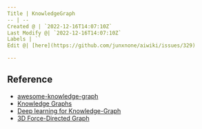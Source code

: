 ```yaml
---
Title | KnowledgeGraph
-- | --
Created @ | `2022-12-16T14:07:10Z`
Last Modify @| `2022-12-16T14:07:10Z`
Labels | ``
Edit @| [here](https://github.com/junxnone/aiwiki/issues/329)

---
```

## Reference

- [awesome-knowledge-graph](https://github.com/husthuke/awesome-knowledge-graph)
- [Knowledge Graphs](https://github.com/shaoxiongji/knowledge-graphs)
- [Deep learning for Knowledge-Graph](https://github.com/lihanghang/NLP-Knowledge-Graph)
- [3D Force-Directed Graph](https://github.com/vasturiano/3d-force-graph)
